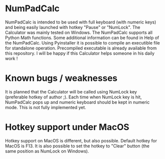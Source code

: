 # NumPadCalc
NumPadCalc is intended to be used with full keyboard (with numeric keys) and being easily launched with hotkey "Pause" or "NumLock".
The Calculator was mainly tested on Windows.
The NumPadCalc supports all Python Math functions. Some additional information can be found in Help of the NumPadCalc.
Using Pyinstaller it is possible to compile an executible file for standalone operation. Precompiled executable is already available from this repository.
I will be happy if this Calculator helps someone in his daily work !

# Known bugs / weaknesses
It is planned that the Calculator will be called using NumLock key (preferable hotkey of author ;). Each time when NumLock key is hit, NumPadCalc pops up and numeric keyboard should be kept in numeric mode. This is not fully implemented yet.

# Hotkey support under MacOS
Hotkey support on MacOS is different, but also possible. Default hotkey for MacOS is F13. It is also possible to set the hotkey to "Clear" button (the same position as NumLock on Windows). 
